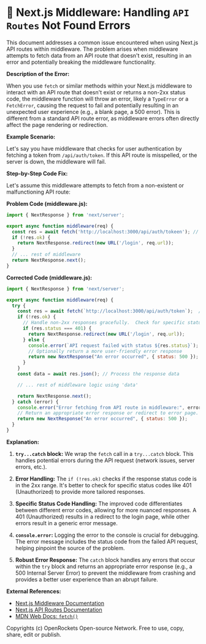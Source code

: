 # 🐞 Next.js Middleware: Handling `API Routes` Not Found Errors


This document addresses a common issue encountered when using Next.js API routes within middleware.  The problem arises when middleware attempts to fetch data from an API route that doesn't exist, resulting in an error and potentially breaking the middleware functionality.

**Description of the Error:**

When you use `fetch` or similar methods within your Next.js middleware to interact with an API route that doesn't exist or returns a non-2xx status code, the middleware function will throw an error, likely a `TypeError` or a `FetchError`,  causing the request to fail and potentially resulting in an unexpected user experience (e.g., a blank page, a 500 error). This is different from a standard API route error, as middleware errors often directly affect the page rendering or redirection.

**Example Scenario:**

Let's say you have middleware that checks for user authentication by fetching a token from `/api/auth/token`. If this API route is misspelled, or the server is down,  the middleware will fail.


**Step-by-Step Code Fix:**

Let's assume this middleware attempts to fetch from a non-existent or malfunctioning API route:

**Problem Code (middleware.js):**

```javascript
import { NextResponse } from 'next/server';

export async function middleware(req) {
  const res = await fetch('http://localhost:3000/api/auth/tokeen'); // Typo in route
  if (!res.ok) {
    return NextResponse.redirect(new URL('/login', req.url));
  }
  // ... rest of middleware
  return NextResponse.next();
}
```

**Corrected Code (middleware.js):**

```javascript
import { NextResponse } from 'next/server';

export async function middleware(req) {
  try {
    const res = await fetch(`http://localhost:3000/api/auth/token`);  // Corrected route
    if (!res.ok) {
      // Handle non-2xx responses gracefully.  Check for specific status codes.
      if (res.status === 401) {
        return NextResponse.redirect(new URL('/login', req.url));
      } else {
        console.error(`API request failed with status ${res.status}`);
        // Optionally return a more user-friendly error response
        return new NextResponse("An error occurred", { status: 500 });
      }
    }
    const data = await res.json(); // Process the response data

    // ... rest of middleware logic using 'data'

    return NextResponse.next();
  } catch (error) {
    console.error("Error fetching from API route in middleware:", error);
    // Return an appropriate error response or redirect to error page.
    return new NextResponse("An error occurred", { status: 500 });
  }
}

```


**Explanation:**

1. **`try...catch` block:** We wrap the `fetch` call in a `try...catch` block. This handles potential errors during the API request (network issues, server errors, etc.).

2. **Error Handling:** The `if (!res.ok)` checks if the response status code is in the 2xx range.  It's better to check for specific status codes like 401 (Unauthorized) to provide more tailored responses.

3. **Specific Status Code Handling:**  The improved code differentiates between different error codes, allowing for more nuanced responses.  A 401 (Unauthorized) results in a redirect to the login page, while other errors result in a generic error message.

4. **`console.error`:**  Logging the error to the console is crucial for debugging.  The error message includes the status code from the failed API request, helping pinpoint the source of the problem.

5. **Robust Error Response:** The `catch` block handles any errors that occur within the `try` block and returns an appropriate error response (e.g., a 500 Internal Server Error) to prevent the middleware from crashing and provides a better user experience than an abrupt failure.

**External References:**

* [Next.js Middleware Documentation](https://nextjs.org/docs/app/building-your-application/routing/middleware)
* [Next.js API Routes Documentation](https://nextjs.org/docs/api-routes/introduction)
* [MDN Web Docs: `fetch()`](https://developer.mozilla.org/en-US/docs/Web/API/fetch)


Copyrights (c) OpenRockets Open-source Network. Free to use, copy, share, edit or publish.

